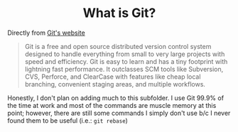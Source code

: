 <h1 align="center">What is Git?</h1></center>

Directly from [Git's website](https://git-scm.com/)
> Git is a free and open source distributed version control system designed to handle everything from small to very large projects with speed and efficiency. Git is easy to learn and has a tiny footprint with lightning fast performance. It outclasses SCM tools like Subversion, CVS, Perforce, and ClearCase with features like cheap local branching, convenient staging areas, and multiple workflows.

Honestly, I don't plan on adding much to this subfolder. I use Git 99.9% of the time at work and most of the commands are muscle memory at this point; however, there are still some commands I simply don't use b/c I never found them to be useful (i.e.: `git rebase`)